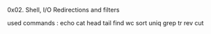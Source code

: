 0x02. Shell, I/O Redirections and filters 

used commands :
echo
cat
head
tail
find
wc
sort
uniq
grep
tr
rev
cut 
